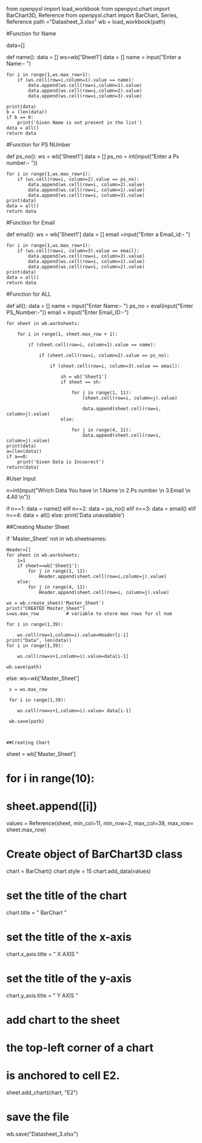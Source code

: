 from openpyxl import load_workbook
from openpyxl.chart import BarChart3D, Reference
from openpyxl.chart import BarChart, Series, Reference
path ="Datasheet_3.xlsx"
wb = load_workbook(path)


#Function for Name



data=[]

def name():
    data = []
    ws=wb['Sheet1']
    data = []
    name = input("Enter a Name:- ")

    for i in range(1,ws.max_row+1):
        if (ws.cell(row=i,column=1).value == name):
            data.append(ws.cell(row=i,column=1).value)
            data.append(ws.cell(row=i,column=2).value)
            data.append(ws.cell(row=i,column=3).value)

    print(data)
    b = (len(data))
    if b == 0:
        print('Given Name is not present in the list')
    data = all()
    return data


#Function for PS NUmber

def ps_no():
    ws = wb['Sheet1']
    data = []
    ps_no = int(input("Enter a Ps number:- "))

    for i in range(1,ws.max_row+1):
        if (ws.cell(row=i, column=2).value == ps_no):
            data.append(ws.cell(row=i, column=2).value)
            data.append(ws.cell(row=i, column=1).value)
            data.append(ws.cell(row=i, column=3).value)
    print(data)
    data = all()
    return data


#Function for Email

def email():
    ws = wb['Sheet1']
    data = []
    email =input("Enter a Email_id:- ")

    for i in range(1,ws.max_row+1):
        if (ws.cell(row=i, column=3).value == email):
            data.append(ws.cell(row=i, column=3).value)
            data.append(ws.cell(row=i, column=1).value)
            data.append(ws.cell(row=i, column=2).value)
    print(data)
    data = all()
    return data



#Function for ALL

def all():
    data = []
    name = input("Enter Name:- ")
    ps_no = eval(input("Enter PS_Number:-"))
    email = input("Enter Email_ID:-")

    for sheet in wb.worksheets:

        for i in range(1, sheet.max_row + 1):

            if (sheet.cell(row=i, column=1).value == name):

                if (sheet.cell(row=i, column=2).value == ps_no):

                    if (sheet.cell(row=i, column=3).value == email):

                        sh = wb['Sheet1']
                        if sheet == sh:

                            for j in range(1, 11):
                                (sheet.cell(row=i, column=j).value)

                                data.append(sheet.cell(row=i, column=j).value)
                        else:

                            for j in range(4, 11):
                                data.append(sheet.cell(row=i, column=j).value)
    print(data)
    a=(len(data))
    if a==0:
        print('Given Data is Incoorect')
    return(data)



#User Input




n=int(input("Which Data You have \n 1.Name \n 2.Ps number \n 3.Email \n 4.All \n"))

if n==1:
    data = name()
elif n==2:
    data = ps_no()
elif n==3:
    data = email()
elif n==4:
    data = all()
else:
    print('Data unavailable')


##Creating Master Sheet

if 'Master_Sheet' not in wb.sheetnames:

    Header=[]
    for sheet in wb.worksheets:
        i=1
        if sheet==wb['Sheet1']:
            for j in range(1, 11):
                Header.append(sheet.cell(row=i,column=j).value)
        else:
            for j in range(4, 11):
                Header.append(sheet.cell(row=i, column=j).value)

    ws = wb.create_sheet('Master_Sheet')
    print("CREATED Master_Sheet")
    s=ws.max_row          # variable to store max rows for sl num

    for i in range(1,39):

        ws.cell(row=1,column=i).value=Header[i-1]
    print("Data", len(data))
    for i in range(1,39):

        ws.cell(row=s+1,column=i).value=data[i-1]

    wb.save(path)

else:
     ws=wb['Master_Sheet']

     s = ws.max_row

     for i in range(1,39):

        ws.cell(row=s+1,column=i).value= data[i-1]

     wb.save(path)



    ##Creating Chart

sheet = wb['Master_Sheet']
# for i in range(10):
#     sheet.append([i])

values = Reference(sheet, min_col=11, min_row=2,
                   max_col=38, max_row= sheet.max_row)

# Create object of BarChart3D class
chart = BarChart()
chart.style = 15
chart.add_data(values)

# set the title of the chart
chart.title = " BarChart "

# set the title of the x-axis
chart.x_axis.title = " X AXIS "

# set the title of the y-axis
chart.y_axis.title = " Y AXIS "

# add chart to the sheet
# the top-left corner of a chart
# is anchored to cell E2.
sheet.add_chart(chart, "E2")

# save the file
wb.save("Datasheet_3.xlsx")


